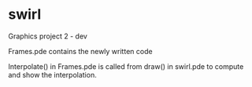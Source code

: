 # swirl
Graphics project 2 - dev

Frames.pde contains the newly written code

Interpolate() in Frames.pde is called from draw() in swirl.pde to compute and show the interpolation.

